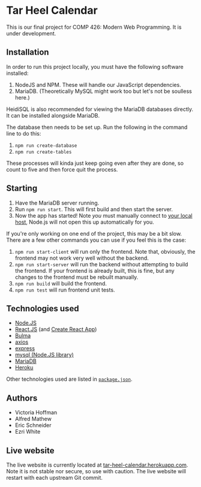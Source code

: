 # Tar Heel Calendar
This is our final project for COMP 426: Modern Web Programming. It is under development.

## Installation
In order to run this project locally, you must have the following software installed:
1. NodeJS and NPM. These will handle our JavaScript dependencies.
2. MariaDB. (Theoretically MySQL might work too but let's not be soulless here.)

HeidiSQL is also recommended for viewing the MariaDB databases directly. It can be installed alongside MariaDB.

The database then needs to be set up. Run the following in the command line to do this:
1. `npm run create-database`
2. `npm run create-tables`

These processes will kinda just keep going even after they are done, so count to five and then force quit the process.

## Starting
1. Have the MariaDB server running.
2. Run `npm run start`. This will first build and then start the server.
3. Now the app has started! Note _you_ must manually connect to [your local host](http://localhost:8080/), Node.js will not open this up automatically for you.

If you're only working on one end of the project, this may be a bit slow. There are a few other commands you can use if you feel this is the case:
1. `npm run start-client` will run only the frontend. Note that, obviously, the frontend may not work very well without the backend.
2. `npm run start-server` will run the backend without attempting to build the frontend. If your frontend is already built, this is fine, but any changes to the frontend must be rebuilt manually.
3. `npm run build` will build the frontend.
4. `npm run test` will run frontend unit tests.

## Technologies used
* [Node.JS](https://github.com/nodejs/node)
* [React.JS](https://github.com/facebook/react) (and [Create React App](https://github.com/facebook/create-react-app))
* [Bulma](https://github.com/jgthms/bulma)
* [axios](https://github.com/axios/axios)
* [express](https://github.com/expressjs/express)
* [mysql (Node.JS library)](https://www.npmjs.com/package/mysql)
* [MariaDB](https://mariadb.org/)
* [Heroku](https://www.heroku.com/)

Other technologies used are listed in [`package.json`](package.json).

## Authors
* Victoria Hoffman
* Alfred Mathew
* Eric Schneider
* Ezri White

## Live website
The live website is currently located at [tar-heel-calendar.herokuapp.com](https://tar-heel-calendar.herokuapp.com/). Note it is not stable nor secure, so use with caution. The live website will restart with each upstream Git commit.
